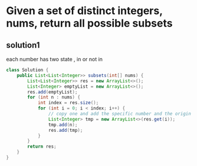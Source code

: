 # Given a set of distinct integers, nums, return all possible subsets

## solution1 

each number has two state , in or not in 

```java
class Solution {
    public List<List<Integer>> subsets(int[] nums) {
        List<List<Integer>> res = new ArrayList<>();
        List<Integer> emptyList = new ArrayList<>();
        res.add(emptyList);
        for (int n : nums) {
            int index = res.size();
            for (int i = 0; i < index; i++) {
                // copy one and add the specific number and the origin one didn`t add n
                List<Integer> tmp = new ArrayList<>(res.get(i));
                tmp.add(n);
                res.add(tmp);
            }
        }
        return res;
    }
}
```